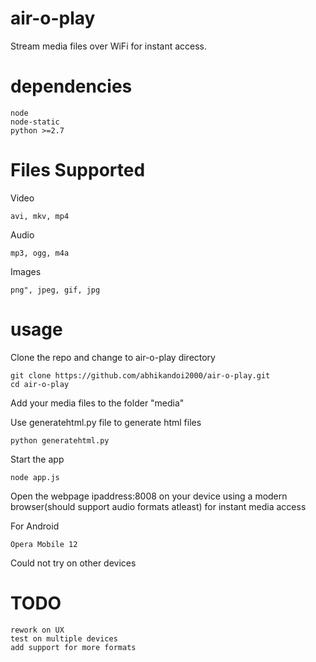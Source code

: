 air-o-play
==========

Stream media files over WiFi for instant access.

dependencies
==========
	node
	node-static
	python >=2.7


Files Supported
==========

Video

	avi, mkv, mp4

Audio

	mp3, ogg, m4a

Images

	png", jpeg, gif, jpg


usage
==========

Clone the repo and change to air-o-play directory

	git clone https://github.com/abhikandoi2000/air-o-play.git
	cd air-o-play

Add your media files to the folder "media"
  
Use generatehtml.py file to generate html files

	python generatehtml.py

Start the app

	node app.js

Open the webpage ipaddress:8008 on your device using a modern browser(should support audio formats atleast) for instant media access

For Android

	Opera Mobile 12

Could not try on other devices

TODO
==========

	rework on UX
	test on multiple devices
	add support for more formats